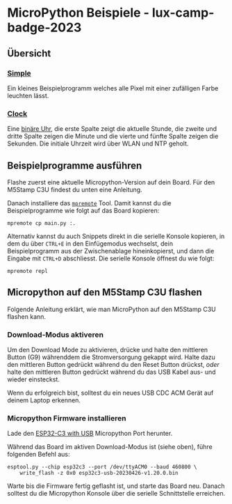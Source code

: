 # MicroPython Beispiele - lux-camp-badge-2023

## Übersicht

### [Simple](Simple/main.py)

Ein kleines Beispielprogramm welches alle Pixel mit einer zufälligen Farbe
leuchten lässt.

### [Clock](Clock/main.py)

Eine [binäre Uhr](https://de.wikipedia.org/wiki/Bin%C3%A4re_Uhr), die erste
Spalte zeigt die aktuelle Stunde, die zweite und dritte Spalte zeigen die
Minute und die vierte und fünfte Spalte zeigen die Sekunden. Die initiale
Uhrzeit wird über WLAN und NTP geholt.

## Beispielprogramme ausführen

Flashe zuerst eine aktuelle Micropython-Version auf dein Board. Für den M5Stamp
C3U findest du unten eine Anleitung.

Danach installiere das
[`mpremote`](https://docs.micropython.org/en/latest/reference/mpremote.html) Tool.
Damit kannst du die Beispielprogramme wie folgt auf das Board kopieren:

    mpremote cp main.py :.

Alternativ kannst du auch Snippets direkt in die serielle Konsole kopieren,
in dem du über `CTRL+E` in den Einfügemodus wechselst, dein Beispielprogramm
aus der Zwischenablage hineinkopierst, und dann die Eingabe mit `CTRL+D`
abschliesst. Die serielle Konsole öffnest du wie folgt:

    mpremote repl


## Micropython auf den M5Stamp C3U flashen

Folgende Anleitung erklärt, wie man MicroPython auf den M5Stamp C3U flashen kann.

### Download-Modus aktiveren

Um den Download Mode zu aktivieren, drücke und halte den mittleren Button (G9)
währenddem die Stromversorgung gekappt wird. Halte dazu den mittleren Button
gedrückt während du den Reset Button drückst, _oder_ halte den mittleren Button
gedrückt während du das USB Kabel aus- und wieder einsteckst.

Wenn du erfolgreich bist, solltest du ein neues USB CDC ACM Gerät auf deinem
Laptop erkennen.

### Micropython Firmware installieren

Lade den [ESP32-C3 with USB](https://micropython.org/download/esp32c3-usb/)
Micropython Port herunter.

Während das Board im aktiven Download-Modus ist (siehe oben),
führe folgenden Befehl aus:

```
esptool.py --chip esp32c3 --port /dev/ttyACM0 --baud 460800 \
    write_flash -z 0x0 esp32c3-usb-20230426-v1.20.0.bin
```

Warte bis die Firmware fertig geflasht ist, und starte das Board neu. Danach
solltest du die Micropython Konsole über die serielle Schnittstelle erreichen.

